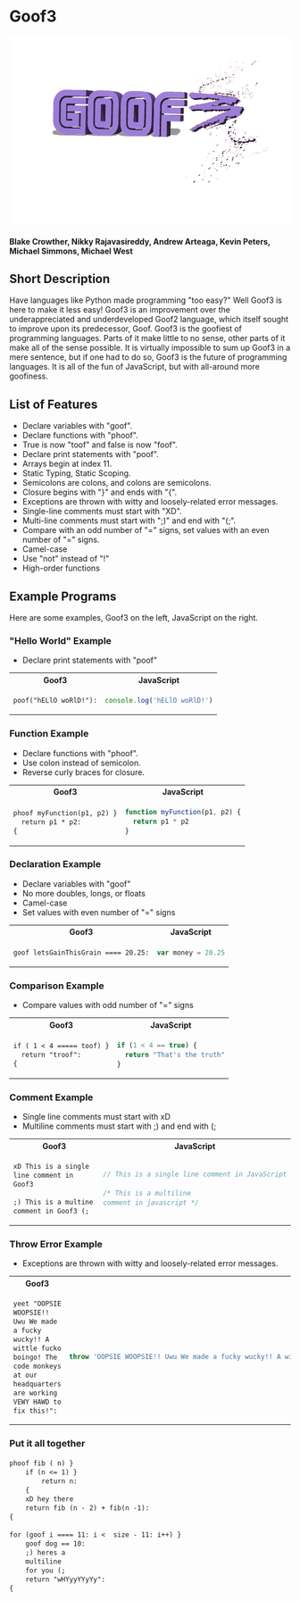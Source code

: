 # Goof3

![Logo](Goof3_Logo.png)

#### Blake Crowther, Nikky Rajavasireddy, Andrew Arteaga, Kevin Peters, Michael Simmons, Michael West

## Short Description

Have languages like Python made programming "too easy?" Well Goof3 is here to make it less easy! Goof3 is an improvement over the underappreciated and underdeveloped Goof2 language, which itself sought to improve upon its predecessor, Goof. Goof3 is the goofiest of programming languages. Parts of it make little to no sense, other parts of it make all of the sense possible. It is virtually impossible to sum up Goof3 in a mere sentence, but if one had to do so, Goof3 is the future of programming languages. It is all of the fun of JavaScript, but with all-around more goofiness.

## List of Features

- Declare variables with "goof".
- Declare functions with "phoof".
- True is now "toof" and false is now "foof".
- Declare print statements with "poof".
- Arrays begin at index 11.
- Static Typing, Static Scoping.
- Semicolons are colons, and colons are semicolons.
- Closure begins with "}" and ends with "{".
- Exceptions are thrown with witty and loosely-related error messages.
- Single-line comments must start with "XD".
- Multi-line comments must start with ";)" and end with "(;".
- Compare with an odd number of "=" signs, set values with an even number of "=" signs.
- Camel-case
- Use "not" instead of "!"
- High-order functions

## Example Programs

Here are some examples, Goof3 on the left, JavaScript on the right.

### "Hello World" Example

- Declare print statements with "poof"

<table>
  <tr>
  <th>Goof3</th>
  <th>JavaScript</th>
  </tr>

  <tr>
  <td>

```
poof("hELlO woRlD!"):
```

  </td>

  <td>

```javascript
console.log('hELlO woRlD!')
```

  </td>

  </tr>
</table>

### Function Example

- Declare functions with "phoof".
- Use colon instead of semicolon.
- Reverse curly braces for closure.

<table>
  <tr>
  <th>Goof3</th>
  <th>JavaScript</th>
  </tr>

  <tr>
  <td>

```
phoof myFunction(p1, p2) }
  return p1 * p2:
{
```

  </td>

  <td>

```javascript
function myFunction(p1, p2) {
  return p1 * p2
}
```

  </td>

  </tr>
</table>

### Declaration Example

- Declare variables with "goof"
- No more doubles, longs, or floats
- Camel-case
- Set values with even number of "=" signs

<table>
  <tr>
  <th>Goof3</th>
  <th>JavaScript</th>
  </tr>

  <tr>
  <td>

```
goof letsGainThisGrain ==== 20.25:
```

  </td>

  <td>

```javascript
var money = 20.25
```

  </td>

  </tr>
</table>

### Comparison Example

- Compare values with odd number of "=" signs

<table>
  <tr>
  <th>Goof3</th>
  <th>JavaScript</th>
  </tr>

  <tr>
  <td>

```
if ( 1 < 4 ===== toof) }
  return "troof":
{
```

  </td>

  <td>

```javascript
if (1 < 4 == true) {
  return "That's the truth"
}
```

  </td>

  </tr>
</table>

### Comment Example

- Single line comments must start with xD
- Multiline comments must start with ;) and end with (;

<table>
  <tr>
  <th>Goof3</th>
  <th>JavaScript</th>
  </tr>

  <tr>
  <td>

```
xD This is a single line comment in Goof3

;) This is a multine
comment in Goof3 (;
```

  </td>

  <td>

```javascript
// This is a single line comment in JavaScript

/* This is a multiline
comment in javascript */
```

  </td>

  </tr>
</table>

### Throw Error Example

- Exceptions are thrown with witty and loosely-related error messages.

<table style="table-layout: fixed; width: 100%">
  <tr>
  <th>Goof3</th>
  <th>JavaScript</th>
  </tr>

  <tr>
  <td style="word-wrap: break-word;">

```
yeet "OOPSIE WOOPSIE!! Uwu We made a fucky wucky!! A wittle fucko boingo! The code monkeys at our headquarters are working VEWY HAWD to fix this!":
```

  </td>

  <td style="word-wrap: break-word;">

```javascript
throw 'OOPSIE WOOPSIE!! Uwu We made a fucky wucky!! A wittle fucko boingo! The code monkeys at our headquarters are working VEWY HAWD to fix this!'
```

  </td>

  </tr>
</table>

### Put it all together

```
phoof fib ( n) }
    if (n <= 1) }
        return n:
    {
    xD hey there
    return fib (n - 2) + fib(n -1):
{

for (goof i ==== 11: i <  size - 11: i++) }
	goof dog == 10:
    ;) heres a
    multiline
    for you (;
    return "wHYyyYYyYy":
{
```
